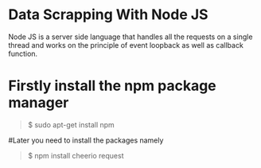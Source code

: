 Data Scrapping With Node JS
===========================
Node JS is a server side language that handles all the requests on a single thread and works on the principle of event loopback as well as callback
function.

Firstly install the npm package manager
=======================================
> $ sudo apt-get install npm

#Later you need to install the packages namely

> $ npm install cheerio request
